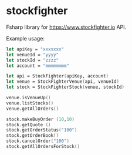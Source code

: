 # stockfighter
Fsharp library for https://www.stockfighter.io API.

Example usage:
```fsharp
let apiKey = "xxxxxxx"
let venueId = "yyyy"
let stockId = "zzzz"
let account = "mmmmmmmm"

let api = StockFighter(apiKey, account)
let venue = StockFighterVenue(api, venueId)
let stock = StockFighterStock(venue, stockId)

venue.isVenueUp()
venue.listStocks()
venue.getAllOrders()

stock.makeBuyOrder (10,10)
stock.getQuote ()
stock.getOrderStatus("100")
stock.getOrderBook()
stock.cancelOrder("100")
stock.getAllOrdersForStock()
```
